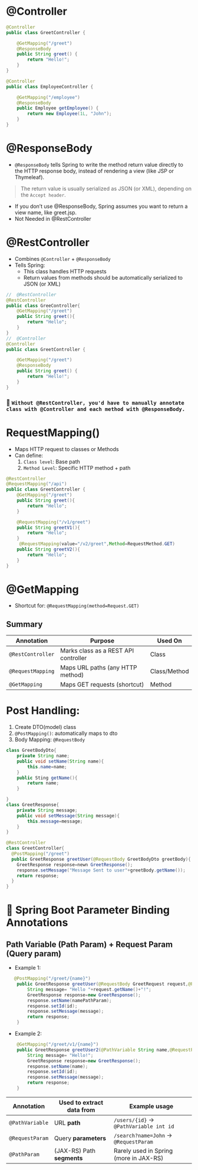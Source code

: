 
# @Controller
```java
@Controller
public class GreetController {

    @GetMapping("/greet")
    @ResponseBody
    public String greet() {
        return "Hello!";
    }
}

@Controller
public class EmployeeController {

    @GetMapping("/employee")
    @ResponseBody
    public Employee getEmployee() {
        return new Employee(1L, "John");
    }
}

```
# @ResponseBody
- `@ResponseBody` tells Spring to write the method return value directly to the HTTP response body, instead of rendering a view (like JSP or Thymeleaf).

> The return value is usually serialized as JSON (or XML), depending on the `Accept header`.
- If you don’t use @ResponseBody, Spring assumes you want to return a view name, like greet.jsp.
- Not Needed in @RestController
# @RestController
- Combines `@Controller` + `@ResponseBody`
- Tells Spring:
   - This class handles HTTP requests
   - Return values from methods should be automatically serialized to JSON (or XML)

```java
//  @RestController
@RestController
public class GreeController{
    @GetMapping("/greet")
    public String greet(){
        return "Hello";
    }
}
//  @Controller
@Controller
public class GreetController {

    @GetMapping("/greet")
    @ResponseBody
    public String greet() {
        return "Hello!";
    }
}

```

### 🔁 `Without @RestController, you'd have to manually annotate class with @Controller and each method with @ResponseBody.`

# RequestMapping()
- Maps HTTP request to classes or Methods
- Can define:
   1. `Class level`: Base path 
   2. `Method Level`: Specific HTTP method + path 
```java
@RestController
@RequestMapping("/api")
public class GreetController {
    @GetMapping("/greet")
    public String greet(){
        return "Hello";
    }

    @RequestMapping("/v1/greet")
    public String greetV1(){
        return "Hello";
    }
     @RequestMapping(value="/v2/greet",Method=RequestMethod.GET)
    public String greetV2(){
        return "Hello";
    }
}
```
# @GetMapping
- Shortcut for: `@RequestMapping(method=Request.GET)`

## Summary

| Annotation       | Purpose                               | Used On     |
|------------------|----------------------------------------|-------------|
| `@RestController`| Marks class as a REST API controller   | Class       |
| `@RequestMapping`| Maps URL paths (any HTTP method)       | Class/Method|
| `@GetMapping`    | Maps GET requests (shortcut)           | Method      |

# Post Handling:
1. Create DTO(model) class
2. `@PostMapping()`: automatically maps to dto
3. Body Mapping: `@RequestBody`

```java
class GreetBodyDto{
    private String name;
    public void setName(String name){
        this.name=name;
    }
    public Sting getName(){
        return name;
    }

}
class GreetResponse{
    private String message;
    public void setMessage(String message){
        this.message=message;
    }
}

@RestController
class GreetController{
  @PostMapping("/greet")
  public GreetResponse greetUser(@RequestBody GreetBodyDto greetBody){
    GreetResponse response=newn GreetResponse();
    response.setMessage("Message Sent to user"+greetBody.getName());
    return response;
  }
}

```
# 🧭 Spring Boot Parameter Binding Annotations
## Path Variable (Path Param) + Request Param (Query param)
- Example 1:
```java
   @PostMapping("/greet/{name}")
    public GreetResponse greetUser(@RequestBody GreetRequest request,@PathVariable("name") String namePathParam,@RequestParam("id") int id) {
        String message= "Hello "+request.getName()+"!";
        GreetResponse response=new GreetResponse();
        response.setName(namePathParam);
        response.setId(id);
        response.setMessage(message);
        return response;
    }
```
- Example 2:

```java
    @GetMapping("/greet/v1/{name}")
    public GreetResponse greetUser2(@PathVariable String name,@RequestParam int id){
        String message= "Hello!";
        GreetResponse response=new GreetResponse();
        response.setName(name);
        response.setId(id);
        response.setMessage(message);
        return response;
    }
```

| Annotation      | Used to extract data from  | Example usage                          |
| --------------- | -------------------------- | -------------------------------------- |
| `@PathVariable` | URL **path**               | `/users/{id}` → `@PathVariable int id` |
| `@RequestParam` | Query **parameters**       | `/search?name=John` → `@RequestParam`  |
| `@PathParam`    | (JAX-RS) Path **segments** | Rarely used in Spring (more in JAX-RS) |
